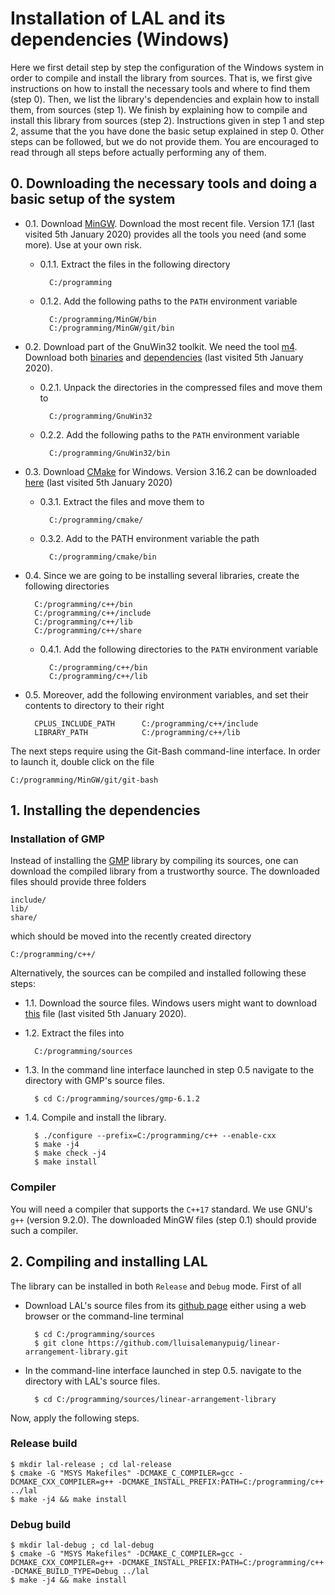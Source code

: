 # Installation of LAL and its dependencies (Windows)

Here we first detail step by step the configuration of the Windows system in order to compile and install the library from sources. That is, we first give instructions on how to install the necessary tools and where to find them (step 0). Then, we list the library's dependencies and explain how to install them, from sources (step 1). We finish by explaining how to compile and install this library from sources (step 2). Instructions given in step 1 and step 2, assume that the you have done the basic setup explained in step 0. Other steps can be followed, but we do not provide them. You are encouraged to read through all steps before actually performing any of them.

## 0. Downloading the necessary tools and doing a basic setup of the system

- 0.1. Download [MinGW](https://nuwen.net/mingw.html). Download the most recent file. Version 17.1 (last visited 5th January 2020) provides all the tools you need (and some more). Use at your own risk.

	* 0.1.1. Extract the files in the following directory

			C:/programming

	* 0.1.2. Add the following paths to the `PATH` environment variable

			C:/programming/MinGW/bin
			C:/programming/MinGW/git/bin

- 0.2. Download part of the GnuWin32 toolkit. We need the tool [m4](https://www.gnu.org/software/m4/). Download both [binaries](https://sourceforge.net/projects/gnuwin32/files/m4/1.4.14-1/m4-1.4.14-1-bin.zip/download) and [dependencies](https://sourceforge.net/projects/gnuwin32/files/m4/1.4.14-1/m4-1.4.14-1-dep.zip/download) (last visited 5th January 2020).

	* 0.2.1. Unpack the directories in the compressed files and move them to

			C:/programming/GnuWin32

	* 0.2.2. Add the following paths to the `PATH` environment variable
	
			C:/programming/GnuWin32/bin

- 0.3. Download [CMake](https://cmake.org/) for Windows. Version 3.16.2 can be downloaded [here](https://github.com/Kitware/CMake/releases/download/v3.16.2/cmake-3.16.2-win64-x64.zip) (last visited 5th January 2020)

	* 0.3.1. Extract the files and move them to

			C:/programming/cmake/

	* 0.3.2. Add to the PATH environment variable the path

			C:/programming/cmake/bin

- 0.4. Since we are going to be installing several libraries, create the following directories

		C:/programming/c++/bin
		C:/programming/c++/include
		C:/programming/c++/lib
		C:/programming/c++/share
	
	* 0.4.1. Add the following directories to the `PATH` environment variable
	
			C:/programming/c++/bin
			C:/programming/c++/lib

- 0.5. Moreover, add the following environment variables, and set their contents to directory to their right

		CPLUS_INCLUDE_PATH      C:/programming/c++/include
		LIBRARY_PATH            C:/programming/c++/lib

The next steps require using the Git-Bash command-line interface. In order to launch it, double click on the file

	C:/programming/MinGW/git/git-bash

## 1. Installing the dependencies

### Installation of GMP

Instead of installing the [GMP](https://gmplib.org/) library by compiling its sources, one can download the compiled library from a trustworthy source. The downloaded files should provide three folders
	
	include/
	lib/
	share/

which should be moved into the recently created directory

	C:/programming/c++/

Alternatively, the sources can be compiled and installed following these steps:

- 1.1. Download the source files. Windows users might want to download
[this](https://gmplib.org/download/gmp/gmp-6.1.2.tar.bz2) file (last visited 5th January 2020).
- 1.2. Extract the files into

		C:/programming/sources

- 1.3. In the command line interface launched in step 0.5 navigate to the directory with GMP's source files.

		$ cd C:/programming/sources/gmp-6.1.2

- 1.4. Compile and install the library.

		$ ./configure --prefix=C:/programming/c++ --enable-cxx
		$ make -j4
		$ make check -j4
		$ make install

### Compiler

You will need a compiler that supports the `C++17` standard. We use GNU's `g++` (version 9.2.0). The downloaded MinGW files (step 0.1) should provide such a compiler.

## 2. Compiling and installing LAL

The library can be installed in both `Release` and `Debug` mode. First of all

- Download LAL's source files from its [github page](https://github.com/lluisalemanypuig/linear-arrangement-library.git) either using a web browser or the command-line terminal

		$ cd C:/programming/sources
		$ git clone https://github.com/lluisalemanypuig/linear-arrangement-library.git

- In the command-line interface launched in step 0.5. navigate to the directory with LAL's source files.

		$ cd C:/programming/sources/linear-arrangement-library

Now, apply the following steps.

### Release build

	$ mkdir lal-release ; cd lal-release
	$ cmake -G "MSYS Makefiles" -DCMAKE_C_COMPILER=gcc -DCMAKE_CXX_COMPILER=g++ -DCMAKE_INSTALL_PREFIX:PATH=C:/programming/c++ ../lal
	$ make -j4 && make install

### Debug build

	$ mkdir lal-debug ; cd lal-debug
	$ cmake -G "MSYS Makefiles" -DCMAKE_C_COMPILER=gcc -DCMAKE_CXX_COMPILER=g++ -DCMAKE_INSTALL_PREFIX:PATH=C:/programming/c++ -DCMAKE_BUILD_TYPE=Debug ../lal
	$ make -j4 && make install
